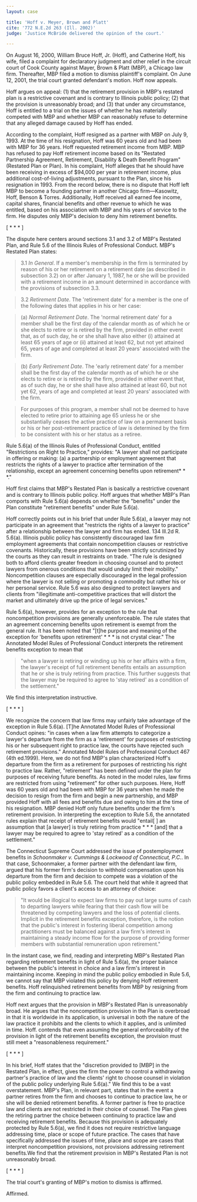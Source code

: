 ```yaml
---
layout: case 

title: 'Hoff v. Meyer, Brown and Platt'
cite: '772 N.E.2d 263 (Ill. 2002)'
judge: 'Justice McBride delivered the opinion of the court.'

---
```


On August 16, 2000, William Bruce Hoff, Jr. (Hoff), and Catherine Hoff, his wife, filed a complaint for declaratory judgment and other relief in the circuit court of Cook County against Mayer, Brown & Platt (MBP), a Chicago law firm. Thereafter, MBP filed a motion to dismiss plaintiff's complaint. On June 12, 2001, the trial court granted defendant's motion. Hoff now appeals.

Hoff argues on appeal: (1) that the retirement provision in MBP's restated plan is a restrictive covenant and is contrary to Illinois public policy; (2) that the provision is unreasonably broad; and (3) that under any circumstance, Hoff is entitled to a trial on the issues of whether he has materially competed with MBP and whether MBP can reasonably refuse to determine that any alleged damage caused by Hoff has ended.

According to the complaint, Hoff resigned as a partner with MBP on July 9, 1993. At the time of his resignation, Hoff was 60 years old and had been with MBP for 36 years. Hoff requested retirement income from MBP. MBP has refused to pay Hoff retirement income based on its "Restated Partnership Agreement, Retirement, Disability & Death Benefit Program" (Restated Plan or Plan). In his complaint, Hoff alleges that he should have been receiving in excess of $94,000 per year in retirement income, plus additional cost-of-living adjustments, pursuant to the Plan, since his resignation in 1993. From the record below, there is no dispute that Hoff left MBP to become a founding partner in another Chicago firm—Kasowitz, Hoff, Benson & Torres. Additionally, Hoff received all earned fee income, capital shares, financial benefits and other revenue to which he was entitled, based on his association with MBP and his years of service to the firm. He disputes only MBP's decision to deny him retirement benefits.

[ * * * ]

The dispute here centers around sections 3.1 and 3.2 of MBP's Restated Plan, and Rule 5.6 of the Illinois Rules of Professional Conduct. MBP's Restated Plan states:

> 3.1 _In General_. If a member's membership in the firm is terminated by reason of his or her retirement on a retirement date (as described in subsection 3.2) on or after January 1, 1987, he or she will be provided with a retirement income in an amount determined in accordance with the provisions of subsection 3.3.

> 3.2 _Retirement Date_. The 'retirement date' for a member is the one of the following dates that applies in his or her case:

> (a) _Normal Retirement Date_. The 'normal retirement date' for a member shall be the first day of the calendar month as of which he or she elects to retire or is retired by the firm, provided in either event that, as of such day, he or she shall have also either (i) attained at least 65 years of age or (ii) attained at least 62, but not yet attained 65, years of age and completed at least 20 years' associated with the firm.

> (b) _Early Retirement Date_. The 'early retirement date' for a member shall be the first day of the calendar month as of which he or she elects to retire or is retired by the firm, provided in either event that, as of such day, he or she shall have also attained at least 60, but not yet 62, years of age and completed at least 20 years' associated with the firm.

> For purposes of this program, a member shall not be deemed to have elected to retire prior to attaining age 65 unless he or she substantially ceases the active practice of law on a permanent basis or his or her post-retirement practice of law is determined by the firm to be consistent with his or her status as a retiree.

Rule 5.6(a) of the Illinois Rules of Professional Conduct, entitled "Restrictions on Right to Practice," provides: "A lawyer shall not participate in offering or making: (a) a partnership or employment agreement that restricts the rights of a lawyer to practice after termination of the relationship, except an agreement concerning benefits upon retirement\* \* \*." 

Hoff first claims that MBP's Restated Plan is basically a restrictive covenant and is contrary to Illinois public policy. Hoff argues that whether MBP's Plan comports with Rule 5.6(a) depends on whether the "benefits" under the Plan constitute "retirement benefits" under Rule 5.6(a).

Hoff correctly points out in his brief that under Rule 5.6(a), a lawyer may not participate in an agreement that "restricts the rights of a lawyer to practice" after a relationship between the lawyer and firm has ended. 134 Ill.2d R. 5.6(a). Illinois public policy has consistently discouraged law firm employment agreements that contain noncompetition clauses or restrictive covenants. Historically, these provisions have been strictly scrutinized by the courts as they can result in restraints on trade. "The rule is designed both to afford clients greater freedom in choosing counsel and to protect lawyers from onerous conditions that would unduly limit their mobility." Noncompetition clauses are especially discouraged in the legal profession where the lawyer is not selling or promoting a commodity but rather his or her personal service. Rule 5.6 was also designed to protect lawyers and clients from "illegitimate anti-competitive practices that will distort the market and ultimately drive up the price of legal services." 

Rule 5.6(a), however, provides for an exception to the rule that noncompetition provisions are generally unenforceable. The rule states that an agreement concerning benefits upon retirement is exempt from the general rule. It has been noted that "[t]he purpose and meaning of the exception for 'benefits upon retirement' \* \* \* is not crystal clear." The Annotated Model Rules of Professional Conduct interprets the retirement benefits exception to mean that

> "when a lawyer is retiring or winding up his or her affairs with a firm, the lawyer's receipt of full retirement benefits entails an assumption that he or she is truly retiring from practice. This further suggests that the lawyer may be required to agree to 'stay retired' as a condition of the settlement." 

We find this interpretation instructive.

[ * * * ]

We recognize the concern that law firms may unfairly take advantage of the exception in Rule 5.6(a). [T]he Annotated Model Rules of Professional Conduct opines: "in cases when a law firm attempts to categorize a lawyer's departure from the firm as a 'retirement' for purposes of restricting his or her subsequent right to practice law, the courts have rejected such retirement provisions." Annotated Model Rules of Professional Conduct 467 (4th ed.1999). Here, we do not find MBP's plan characterized Hoff's departure from the firm as a retirement for purposes of restricting his right to practice law. Rather, "retirement" has been defined under the plan for purposes of receiving future benefits. As noted in the model rules, law firms are restricted from using "retirement" for other such purposes. Here, Hoff was 60 years old and had been with MBP for 36 years when he made the decision to resign from the firm and begin a new partnership, and MBP provided Hoff with all fees and benefits due and owing to him at the time of his resignation. MBP denied Hoff only future benefits under the firm's retirement provision. In interpreting the exception to Rule 5.6, the annotated rules explain that receipt of retirement benefits would "entail[ ] an assumption that [a lawyer] is truly retiring from practice \* \* \* [and] that a lawyer may be required to agree to 'stay retired' as a condition of the settlement." 

The Connecticut Supreme Court addressed the issue of postemployment benefits in _Schoonmaker v. Cummings & Lockwood of Connecticut, P.C._. In that case, Schoonmaker, a former partner with the defendant law firm, argued that his former firm's decision to withhold compensation upon his departure from the firm and decision to compete was a violation of the public policy embedded in Rule 5.6. The court held that while it agreed that public policy favors a client's access to an attorney of choice:

> "It would be illogical to expect law firms to pay out large sums of cash to departing lawyers while fearing that their cash flow will be threatened by competing lawyers and the loss of potential clients. Implicit in the retirement benefits exception, therefore, is the notion that the public's interest in fostering liberal competition among practitioners must be balanced against a law firm's interest in maintaining a steady income flow for the purpose of providing former members with substantial remuneration upon retirement." 

In the instant case, we find, reading and interpreting MBP's Restated Plan regarding retirement benefits in light of Rule 5.6(a), the proper balance between the public's interest in choice and a law firm's interest in maintaining income. Keeping in mind the public policy embodied in Rule 5.6, we cannot say that MBP violated this policy by denying Hoff retirement benefits. Hoff relinquished retirement benefits from MBP by resigning from the firm and continuing to practice law.

Hoff next argues that the provision in MBP's Restated Plan is unreasonably broad. He argues that the noncompetition provision in the Plan is overbroad in that it is worldwide in its application, is universal in both the nature of the law practice it prohibits and the clients to which it applies, and is unlimited in time. Hoff. contends that even assuming the general enforceability of the provision in light of the retirement benefits exception, the provision must still meet a "reasonableness requirement."

[ * * * ]

In his brief, Hoff states that the "discretion provided to [MBP] in the Restated Plan, in effect, gives the firm the power to control a withdrawing partner's practice of law and the clients' right to choose counsel in violation of the public policy underlying Rule 5.6(a)." We find this to be a vast overstatement. MBP's Plan, in relevant part, states that in the event a partner retires from the firm and chooses to continue to practice law, he or she will be denied retirement benefits. A former partner is free to practice law and clients are not restricted in their choice of counsel. The Plan gives the retiring partner the choice between continuing to practice law and receiving retirement benefits. Because this provision is adequately protected by Rule 5.6(a), we find it does not require restrictive language addressing time, place or scope of future practice. The cases that have specifically addressed the issues of time, place and scope are cases that interpret noncompetition provisions, not provisions addressing retirement benefits.We find that the retirement provision in MBP's Restated Plan is not unreasonably broad.

[ * * * ]

The trial court's granting of MBP's motion to dismiss is affirmed.

Affirmed.